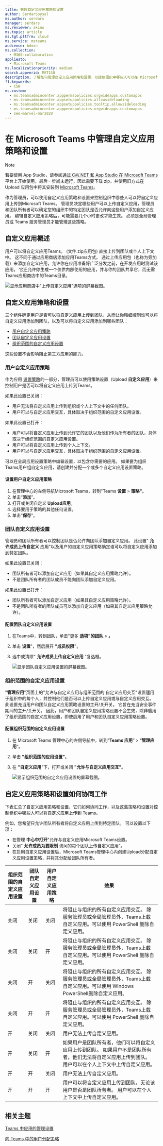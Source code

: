 ```yaml
---
title: 管理自定义应用策略和设置
author: SerdarSoysal
ms.author: serdars
manager: serdars
ms.reviewer: akino
ms.topic: article
ms.tgt.pltfrm: cloud
ms.service: msteams
audience: Admin
ms.collection:
  - M365-collaboration
appliesto:
  - Microsoft Teams
ms.localizationpriority: medium
search.appverid: MET150
description: 了解如何管理自定义应用策略和设置，以控制组织中哪些人可以在 Microsoft Teams。
f1.keywords:
  - CSH
ms.custom:
  - ms.teamsadmincenter.apppermspolicies.orgwideapps.customapps
  - ms.teamsadmincenter.appsetuppolicies.allowsideloading
  - ms.teamsadmincenter.appsetuppolicies.tooltip.allowsideloading
  - ms.teamsadmincenter.apppermspolicies.orgwideapps.customapps
  - seo-marvel-mar2020
---
```


# <a name="manage-custom-app-policies-and-settings-in-microsoft-teams"></a>在 Microsoft Teams 中管理自定义应用策略和设置

> [!NOTE]
> 若要使用 App Studio，请参阅[通过 C#/.NET 和 App Studio 在 Microsoft Teams](/microsoftteams/platform/get-started/get-started-dotnet-app-studio) 平台上开始使用。最后一步尚未运行，因此需要下载 zip，并使用旧方式在 Upload 应用包中将其安装到 [Microsoft Teams](/microsoftteams/platform/concepts/apps/apps-upload)。

作为管理员，可以使用自定义应用策略和设置来控制组织中哪些人可以将自定义应用上传到Microsoft Teams。 管理员决定哪些用户可以上传自定义应用，管理员和团队所有者可以确定您的组织中的特定团队是否允许向这些用户添加自定义应用。  编辑自定义应用策略后，可能需要几个小时更改才能生效。 必须是全局管理员或 Teams 服务管理员才能管理这些策略。

## <a name="overview-of-custom-apps"></a>自定义应用概述

用户可以将自定义应用Teams， (文件.zip应用包) 直接上传到团队或个人上下文中。 这不同于通过应用商店添加应用Teams方式。 通过上传应用包（也称为旁加载）来添加自定义应用，允许你在应用准备好广泛分发之前，在开发应用时测试该应用。 它还允许你生成一个仅供内部使用的应用，并与你的团队共享它，而无需Teams应用商店中的Teams目录。

![显示应用商店中"上传自定义应用"选项的屏幕截图。](media/teams-custom-app-policy-and-settings-upload-app.png)

## <a name="custom-app-policy-and-settings"></a>自定义应用策略和设置

三个组件确定用户是否可以将自定义应用上传到团队，从而让你精细控制谁可以将自定义应用添加到团队，以及可以将自定义应用添加到哪些团队：

- [用户自定义应用策略](#user-custom-app-policy)
- [团队自定义应用设置](#team-custom-app-setting)
- [组织范围的自定义应用设置](#org-wide-custom-app-setting)

这些设置不会影响阻止第三方应用的能力。  

### <a name="user-custom-app-policy"></a>用户自定义应用策略

作为应用 [设置策略](teams-app-setup-policies.md)的一部分，管理员可以使用策略设置（Upload **自定义应用**）来控制用户是否可以将自定义应用上传到Teams。
 
如果此设置已关闭：

- 用户无法将自定义应用上传到组织或个人上下文中的任何团队。
- 用户可以与自定义应用交互，具体取决于组织范围的自定义应用设置。

如果此设置已打开：

- 用户可以将自定义应用上传到允许它的团队以及他们作为所有者的团队，具体取决于组织范围的自定义应用设置。
- 用户可以将自定义应用上传到个人上下文。 
- 用户可以与自定义应用交互，具体取决于组织范围的自定义应用设置。

可以在全局应用设置策略中编辑设置，以包含你需要的应用。 如果要为组织Teams用户组自定义应用，请创建并分配一个或多个自定义应用设置策略。

#### <a name="set-a-user-custom-app-policy"></a>设置用户自定义应用策略

1. 在管理中心的左侧导航Microsoft Teams，转到"Teams **设置** > **策略"**。
2. 单击“**添加**”。
3. 打开或关闭自定义 **Upload应用**。
4. 选择要用于策略的其他任何设置。
5. 单击“**保存**”。

### <a name="team-custom-app-setting"></a>团队自定义应用设置

管理员和团队所有者可以控制团队是否允许向团队添加自定义应用。 此设置" **允许成员上传自定义** 应用"以及用户的自定义应用策略确定谁可以将自定义应用添加到特定团队。
 
如果此设置已关闭：

- 团队所有者可以添加自定义应用（如果其自定义应用策略允许）。
- 不是团队所有者的团队成员不能向团队添加自定义应用。

如果此设置已打开：

- 团队所有者可以添加自定义应用（如果其自定义应用策略允许）。
- 不是团队所有者的团队成员可以添加自定义应用（如果其自定义应用策略允许）。

#### <a name="configure-the-team-custom-app-setting"></a>配置团队自定义应用设置

1. 在Teams中，转到团队，单击"更多 **选项"的团队** > **。**
2. 单击 **设置**"，然后展开 **"成员权限"**。
3. 选中或清除" **允许成员上传自定义应用** "复选框。

    ![显示团队自定义应用设置的屏幕截图。](media/teams-custom-app-policy-and-settings-team.png)

### <a name="org-wide-custom-app-setting"></a>组织范围的自定义应用设置

"**管理应用**"页面上的"允许与自定义应用与组织范围的 [](manage-apps.md)自定义应用交互"设置适用于组织中的每个人，并控制他们是否可以上传自定义应用或与自定义应用交互。 此设置充当用户和团队自定义应用策略设置的主开/关开关。 它旨在充当安全事件期间的主开/关开关。 因此，用户和团队自定义应用策略设置不会生效，除非启用了组织范围的自定义应用设置，即使启用了用户和团队自定义应用策略设置。

#### <a name="configure-the-org-wide-custom-app-setting"></a>配置组织范围的自定义应用设置

1. 在 Microsoft Teams 管理中心的左侧导航中，转到“**Teams 应用**” > “**管理应用**”。
2. 单击 **"组织范围的应用设置"**。
3. 在 **"自定义应用**"下，打开或关闭 **"允许与自定义应用交互"**。

    ![显示组织范围的自定义应用设置的屏幕截图。](media/teams-custom-app-policy-and-settings-org-wide.png)

## <a name="how-custom-app-policies-and-settings-work-together"></a>自定义应用策略和设置如何协同工作

下表汇总了自定义应用策略和设置、它们如何协同工作，以及这些策略和设置对控制组织中哪些人可以将自定义应用上传到 Teams。

例如，您希望只允许团队所有者将自定义应用上传到特定团队。 可以设置以下项：

- 在管理 **中心中打开**"允许与自定义应用Microsoft Teams设置。
- 关闭" **允许成员为要限制** 访问的每个团队上传自定义应用"。
- 在启用自定义应用设置后，Microsoft Teams管理中心内创建Upload分配自定义应用设置策略，并将其分配给团队所有者。

|组织范围的自定义应用设置 |团队自定义应用设置 |用户自定义应用策略 |效果  |
|---------|---------|---------|---------|
| 关闭    | 关闭    | 关闭     |将阻止与组织的所有自定义应用交互。 除服务管理员或全局管理员外，Teams上载自定义应用。可以使用 PowerShell 删除自定义应用。   |
| 关闭     | 关闭     | 开        |将阻止与组织的所有自定义应用交互。 除服务管理员或全局管理员外，Teams上载自定义应用。可以使用 PowerShell 删除自定义应用。         |
| 关闭    | 开        | 关闭        |将阻止与组织的所有自定义应用交互。 除服务管理员或全局管理员外，Teams上载自定义应用。可以使用 Windows PowerShell删除自定义应用。         |
| 关闭    | 开      | 开       |将阻止与组织的所有自定义应用交互。 除服务管理员或全局管理员外，Teams上载自定义应用。可以使用 PowerShell 删除自定义应用。         |
| 开    | 关闭       | 关闭         |  用户无法上传自定义应用。      |
| 开     | 关闭       | 开         | 如果用户是团队所有者，他们可以将自定义应用上传到团队。 如果用户不是团队所有者，他们无法将自定义应用上传到团队。 用户可以在个人上下文中上传自定义应用。     |
| 开     | 开     | 关闭         | 用户无法上传自定义应用。       |
| 开    | 开        | 开        | 用户可以将自定义应用上传到团队，无论该用户是否是团队所有者。 用户可以在个人上下文中上传自定义应用。       |

## <a name="related-topics"></a>相关主题

[Teams 中应用的管理设置](admin-settings.md)

[向 Teams 中的用户分配策略](assign-policies-users-and-groups.md)
